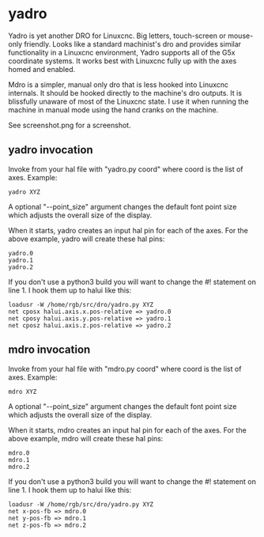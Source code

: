 # yadro

Yadro is yet another DRO for Linuxcnc. Big letters, touch-screen or mouse-only friendly.
Looks like a standard machinist's dro and provides similar functionality in a
Linuxcnc environment, Yadro supports all of the G5x coordinate systems. It works
best with Linuxcnc fully up with the axes homed and enabled.

Mdro is a simpler, manual only dro that is less hooked into Linuxcnc internals. It
should be hooked directly to the machine's dro outputs. It is blissfully unaware
of most of the Linuxcnc state. I use it when running the machine in manual mode
using the hand cranks on the machine.

See screenshot.png for a screenshot.

## yadro invocation

Invoke from your hal file with "yadro.py coord" where coord is the list of axes. Example:

    yadro XYZ

A optional "--point_size" argument changes the default font point size which
adjusts the overall size of the display.

When it starts, yadro creates an input hal pin for each of the axes. For the above
example, yadro will create these hal pins:


    yadro.0
    yadro.1
    yadro.2

If you don't use a python3 build you will want to change the #! statement on line 1.
I hook them up to halui like this:

    loadusr -W /home/rgb/src/dro/yadro.py XYZ
    net cposx halui.axis.x.pos-relative => yadro.0
    net cposy halui.axis.y.pos-relative => yadro.1
    net cposz halui.axis.z.pos-relative => yadro.2

## mdro invocation

Invoke from your hal file with "mdro.py coord" where coord is the list of axes. Example:

    mdro XYZ

A optional "--point_size" argument changes the default font point size which
adjusts the overall size of the display.

When it starts, mdro creates an input hal pin for each of the axes. For the above
example, mdro will create these hal pins:

    mdro.0
    mdro.1
    mdro.2

If you don't use a python3 build you will want to change the #! statement on line 1.
I hook them up to halui like this:

    loadusr -W /home/rgb/src/dro/yadro.py XYZ
    net x-pos-fb => mdro.0
    net y-pos-fb => mdro.1
    net z-pos-fb => mdro.2


